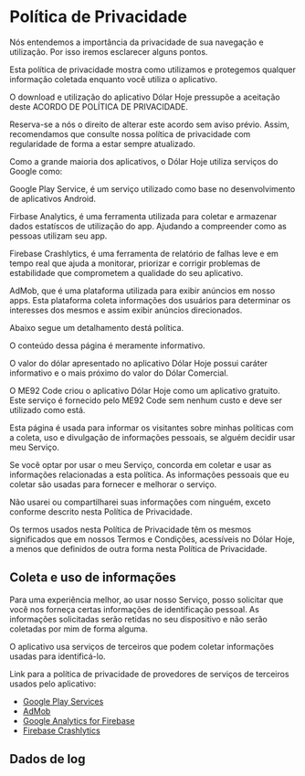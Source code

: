 # Política de Privacidade

Nós entendemos a importância da privacidade de sua navegação e utilização. Por isso iremos esclarecer alguns pontos.

Esta política de privacidade mostra como utilizamos e protegemos qualquer informação coletada enquanto você utiliza o aplicativo.

O download e utilização do aplicativo Dólar Hoje pressupõe a aceitação deste ACORDO DE POLÍTICA DE PRIVACIDADE.  

 Reserva-se a nós o direito de alterar este acordo sem aviso prévio. Assim, recomendamos que consulte nossa política de privacidade com regularidade de forma a estar sempre atualizado.

Como a grande maioria dos aplicativos, o Dólar Hoje utiliza serviços do Google como:

Google Play Service, é um serviço utilizado como base no desenvolvimento de aplicativos Android.

Firbase Analytics, é uma ferramenta utilizada para coletar e armazenar dados estatíscos de utilização do app.
Ajudando a compreender como as pessoas utilizam seu app.

Firebase Crashlytics, é uma ferramenta de relatório de falhas leve e em tempo real que ajuda a monitorar, priorizar e corrigir problemas de estabilidade que comprometem a qualidade do seu aplicativo.

AdMob, que é uma plataforma utilizada para exibir anúncios em nosso apps. Esta plataforma coleta informações dos usuários para determinar os interesses dos mesmos e assim exibir anúncios direcionados.

Abaixo segue um detalhamento destá política.

O conteúdo dessa página é meramente informativo.

O valor do dólar apresentado no aplicativo Dólar Hoje possui caráter informativo e o mais próximo do valor do Dólar Comercial.

O ME92 Code criou o aplicativo Dólar Hoje como um aplicativo gratuito. Este serviço é fornecido pelo ME92 Code sem nenhum custo e deve ser utilizado como está.

Esta página é usada para informar os visitantes sobre minhas políticas com a coleta, uso e divulgação de informações pessoais, se alguém decidir usar meu Serviço.

Se você optar por usar o meu Serviço, concorda em coletar e usar as informações relacionadas a esta política. As informações pessoais que eu coletar são usadas para fornecer e melhorar o serviço.

Não usarei ou compartilharei suas informações com ninguém, exceto conforme descrito nesta Política de Privacidade.

Os termos usados nesta Política de Privacidade têm os mesmos significados que em nossos Termos e Condições, acessíveis no Dólar Hoje, a menos que definidos de outra forma nesta Política de Privacidade.

## Coleta e uso de informações

Para uma experiência melhor, ao usar nosso Serviço, posso solicitar que você nos forneça certas informações de identificação pessoal. As informações solicitadas serão retidas no seu dispositivo e não serão coletadas por mim de forma alguma.

O aplicativo usa serviços de terceiros que podem coletar informações usadas para identificá-lo.

Link para a política de privacidade de provedores de serviços de terceiros usados pelo aplicativo:

- [Google Play Services](https://www.google.com/policies/privacy/)
- [AdMob](https://support.google.com/admob/answer/6128543?hl=en)
- [Google Analytics for Firebase](https://firebase.google.com/policies/analytics)
- [Firebase Crashlytics](https://firebase.google.com/support/privacy/)

## Dados de log

